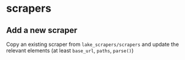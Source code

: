 # scrapers

## Add a new scraper

Copy an existing scraper from `lake_scrapers/scrapers` and update the relevant elements (at least `base_url`, `paths`, `parse()`)
